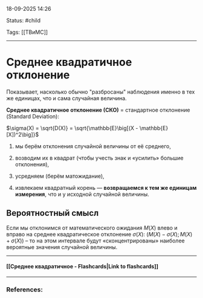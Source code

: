 
18-09-2025 14:26

Status: #child

Tags: [[ТВиМС]]

---
# Среднее квадратичное отклонение

Показывает, насколько обычно "разбросаны" наблюдения именно в тех же единицах, что и сама случайная величина.

**Среднее квадратичное отклонение (СКО)** = стандартное отклонение (Standard Deviation):

$\sigma(X) = \sqrt{D(X)} = \sqrt{\mathbb{E}\big[(X - \mathbb{E}[X])^2\big]}$

1. мы берём отклонения случайной величины от её среднего,
    
2. возводим их в квадрат (чтобы учесть знак и «усилить» большие отклонения),
    
3. усредняем (берём матожидание),
    
4. извлекаем квадратный корень — **возвращаемся к тем же единицам измерения**, что и у исходной случайной величины.

## Вероятностный смысл

Если мы отклонимся от математического ожидания $M(X)$ влево и вправо на среднее квадратическое отклонение $\sigma(X)$:
($M(X) - \sigma(X); M(X) + \sigma(X)$) – то на этом интервале будут «сконцентрированы» наиболее вероятные значения случайной величины.

----
#### [[Среднее квадратичное - Flashcards|Link to flashcards]]



---
### References:

